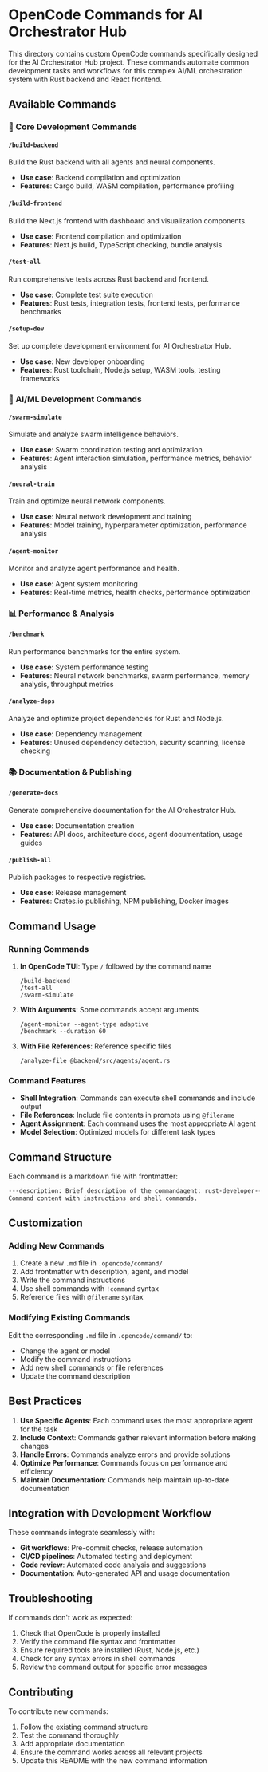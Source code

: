 # OpenCode Commands for AI Orchestrator Hub

This directory contains custom OpenCode commands specifically designed for the AI Orchestrator Hub project. These commands automate common development tasks and workflows for this complex AI/ML orchestration system with Rust backend and React frontend.

## Available Commands

### 🚀 Core Development Commands

#### `/build-backend`

Build the Rust backend with all agents and neural components.

- **Use case**: Backend compilation and optimization
- **Features**: Cargo build, WASM compilation, performance profiling

#### `/build-frontend`

Build the Next.js frontend with dashboard and visualization components.

- **Use case**: Frontend compilation and optimization
- **Features**: Next.js build, TypeScript checking, bundle analysis

#### `/test-all`

Run comprehensive tests across Rust backend and frontend.

- **Use case**: Complete test suite execution
- **Features**: Rust tests, integration tests, frontend tests, performance benchmarks

#### `/setup-dev`

Set up complete development environment for AI Orchestrator Hub.

- **Use case**: New developer onboarding
- **Features**: Rust toolchain, Node.js setup, WASM tools, testing frameworks

### 🧠 AI/ML Development Commands

#### `/swarm-simulate`

Simulate and analyze swarm intelligence behaviors.

- **Use case**: Swarm coordination testing and optimization
- **Features**: Agent interaction simulation, performance metrics, behavior analysis

#### `/neural-train`

Train and optimize neural network components.

- **Use case**: Neural network development and training
- **Features**: Model training, hyperparameter optimization, performance analysis

#### `/agent-monitor`

Monitor and analyze agent performance and health.

- **Use case**: Agent system monitoring
- **Features**: Real-time metrics, health checks, performance optimization

### 📊 Performance & Analysis

#### `/benchmark`

Run performance benchmarks for the entire system.

- **Use case**: System performance testing
- **Features**: Neural network benchmarks, swarm performance, memory analysis, throughput metrics

#### `/analyze-deps`

Analyze and optimize project dependencies for Rust and Node.js.

- **Use case**: Dependency management
- **Features**: Unused dependency detection, security scanning, license checking

### 📚 Documentation & Publishing

#### `/generate-docs`

Generate comprehensive documentation for the AI Orchestrator Hub.

- **Use case**: Documentation creation
- **Features**: API docs, architecture docs, agent documentation, usage guides

#### `/publish-all`

Publish packages to respective registries.

- **Use case**: Release management
- **Features**: Crates.io publishing, NPM publishing, Docker images

## Command Usage

### Running Commands

1. **In OpenCode TUI**: Type `/` followed by the command name

   ```
   /build-backend
   /test-all
   /swarm-simulate
   ```

2. **With Arguments**: Some commands accept arguments

   ```
   /agent-monitor --agent-type adaptive
   /benchmark --duration 60
   ```

3. **With File References**: Reference specific files
   ```
   /analyze-file @backend/src/agents/agent.rs
   ```

### Command Features

- **Shell Integration**: Commands can execute shell commands and include output
- **File References**: Include file contents in prompts using `@filename`
- **Agent Assignment**: Each command uses the most appropriate AI agent
- **Model Selection**: Optimized models for different task types

## Command Structure

Each command is a markdown file with frontmatter:

```markdown
---description: Brief description of the commandagent: rust-developer---
Command content with instructions and shell commands.
```

## Customization

### Adding New Commands

1. Create a new `.md` file in `.opencode/command/`
2. Add frontmatter with description, agent, and model
3. Write the command instructions
4. Use shell commands with `!command` syntax
5. Reference files with `@filename` syntax

### Modifying Existing Commands

Edit the corresponding `.md` file in `.opencode/command/` to:

- Change the agent or model
- Modify the command instructions
- Add new shell commands or file references
- Update the command description

## Best Practices

1. **Use Specific Agents**: Each command uses the most appropriate agent for the task
2. **Include Context**: Commands gather relevant information before making changes
3. **Handle Errors**: Commands analyze errors and provide solutions
4. **Optimize Performance**: Commands focus on performance and efficiency
5. **Maintain Documentation**: Commands help maintain up-to-date documentation

## Integration with Development Workflow

These commands integrate seamlessly with:

- **Git workflows**: Pre-commit checks, release automation
- **CI/CD pipelines**: Automated testing and deployment
- **Code review**: Automated code analysis and suggestions
- **Documentation**: Auto-generated API and usage documentation

## Troubleshooting

If commands don't work as expected:

1. Check that OpenCode is properly installed
2. Verify the command file syntax and frontmatter
3. Ensure required tools are installed (Rust, Node.js, etc.)
4. Check for any syntax errors in shell commands
5. Review the command output for specific error messages

## Contributing

To contribute new commands:

1. Follow the existing command structure
2. Test the command thoroughly
3. Add appropriate documentation
4. Ensure the command works across all relevant projects
5. Update this README with the new command information
